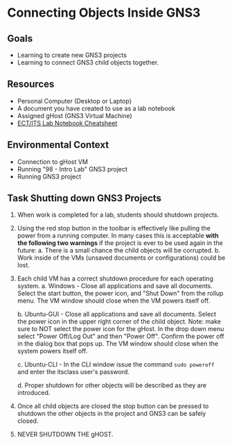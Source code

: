 # Connecting Objects Inside GNS3

## Goals
- Learning to create new GNS3 projects
- Learning to connect GNS3 child objects together.

## Resources
- Personal Computer (Desktop or Laptop)
- A document you have created to use as a lab notebook
- Assigned gHost (GNS3 Virtual Machine)
- [ECT/ITS Lab Notebook Cheatsheet](https://github.com/OHIO-ECT/Lab-Notebook-Cheat-Sheet)

## Environmental Context
- Connection to gHost VM
- Running "98 - Intro Lab" GNS3 project
- Running GNS3 project

## Task Shutting down GNS3 Projects

1. When work is completed for a lab, students should shutdown projects.

2. Using the red stop button in the toolbar is effectively like pulling the power from a running computer.  In many cases this is acceptable **with the following two warnings** if the project is ever to be used again in the future:
    a. There is a small chance the child objects will be corrupted.
    b. Work inside of the VMs (unsaved documents or configurations) could be lost.

3. Each child VM has a correct shutdown procedure for each operating system.
    a. Windows - Close all applications and save all documents.  Select the start button, the power icon, and "Shut Down" from the rollup menu.  The VM window should close when the VM powers itself off.
  
    b. Ubuntu-GUI - Close all applications and save all documents.  Select the power icon in the upper right corner of the child object.  Note: make sure to NOT select the power icon for the gHost.  In the drop down menu select "Power Off/Log Out" and then "Power Off".  Confirm the power off in the dialog box that pops up.  The VM window should close when the system powers itself off.

    c. Ubuntu-CLI - In the CLI window issue the command ``sudo poweroff`` and enter the itsclass user's password.

    d. Proper shutdown for other objects will be described as they are introduced.

4. Once all child objects are closed the stop button can be pressed to shutdown the other objects in the project and GNS3 can be safely closed.

5. NEVER SHUTDOWN THE gHOST.
